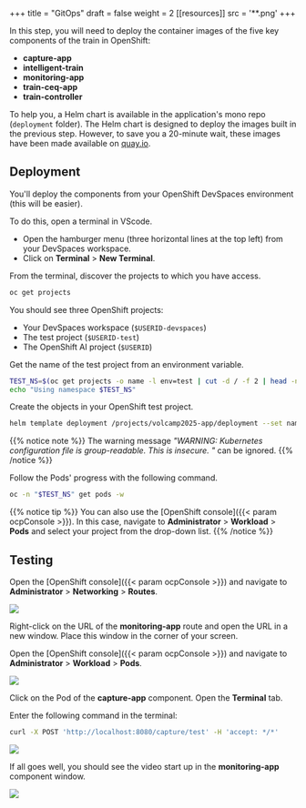 +++
title = "GitOps"
draft = false
weight = 2
[[resources]]
  src = '**.png'
+++

In this step, you will need to deploy the container images of the five key components of the train in OpenShift:

- **capture-app**
- **intelligent-train**
- **monitoring-app**
- **train-ceq-app**
- **train-controller**

To help you, a Helm chart is available in the application's mono repo (`deployment` folder).
The Helm chart is designed to deploy the images built in the previous step.
However, to save you a 20-minute wait, these images have been made available on [quay.io](https://quay.io/organization/riviera-dev-2024).

## Deployment

You'll deploy the components from your OpenShift DevSpaces environment (this will be easier).

To do this, open a terminal in VScode.

- Open the hamburger menu (three horizontal lines at the top left) from your DevSpaces workspace.
- Click on **Terminal** > **New Terminal**.

From the terminal, discover the projects to which you have access.

```sh
oc get projects
```

You should see three OpenShift projects:

- Your DevSpaces workspace (`$USERID-devspaces`)
- The test project (`$USERID-test`)
- The OpenShift AI project (`$USERID`)

Get the name of the test project from an environment variable.

```sh
TEST_NS=$(oc get projects -o name -l env=test | cut -d / -f 2 | head -n 1)
echo "Using namespace $TEST_NS"
```

Create the objects in your OpenShift test project.

```sh
helm template deployment /projects/volcamp2025-app/deployment --set namespace="$TEST_NS" | oc apply -f -
```

{{% notice note %}}
The warning message *"WARNING: Kubernetes configuration file is group-readable. This is insecure. "* can be ignored.
{{% /notice %}}

Follow the Pods' progress with the following command.

```sh
oc -n "$TEST_NS" get pods -w
```

{{% notice tip %}}
You can also use the [OpenShift console]({{< param ocpConsole >}}).
In this case, navigate to **Administrator** > **Workload** > **Pods** and select your project from the drop-down list.
{{% /notice %}}

## Testing

Open the [OpenShift console]({{< param ocpConsole >}}) and navigate to **Administrator** > **Networking** > **Routes**.

![](routes.png)

Right-click on the URL of the **monitoring-app** route and open the URL in a new window.
Place this window in the corner of your screen.

Open the [OpenShift console]({{< param ocpConsole >}}) and navigate to **Administrator** > **Workload** > **Pods**.

![](pods.png)

Click on the Pod of the **capture-app** component.
Open the **Terminal** tab.

Enter the following command in the terminal:

```sh
curl -X POST 'http://localhost:8080/capture/test' -H 'accept: */*'
```

![](start-capture.png)

If all goes well, you should see the video start up in the **monitoring-app** component window.

![](monitoring-app.png)

